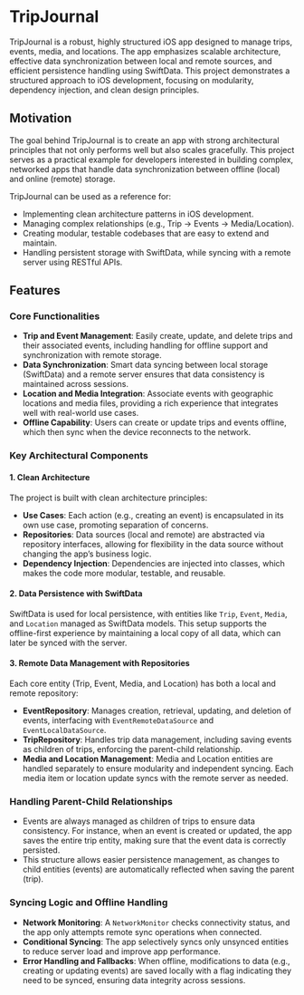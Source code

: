# TripJournal

TripJournal is a robust, highly structured iOS app designed to manage trips, events, media, and locations. The app emphasizes scalable architecture, effective data synchronization between local and remote sources, and efficient persistence handling using SwiftData. This project demonstrates a structured approach to iOS development, focusing on modularity, dependency injection, and clean design principles.

## Motivation

The goal behind TripJournal is to create an app with strong architectural principles that not only performs well but also scales gracefully. This project serves as a practical example for developers interested in building complex, networked apps that handle data synchronization between offline (local) and online (remote) storage. 

TripJournal can be used as a reference for:
- Implementing clean architecture patterns in iOS development.
- Managing complex relationships (e.g., Trip -> Events -> Media/Location).
- Creating modular, testable codebases that are easy to extend and maintain.
- Handling persistent storage with SwiftData, while syncing with a remote server using RESTful APIs.

## Features

### Core Functionalities

- **Trip and Event Management**: Easily create, update, and delete trips and their associated events, including handling for offline support and synchronization with remote storage.
- **Data Synchronization**: Smart data syncing between local storage (SwiftData) and a remote server ensures that data consistency is maintained across sessions.
- **Location and Media Integration**: Associate events with geographic locations and media files, providing a rich experience that integrates well with real-world use cases.
- **Offline Capability**: Users can create or update trips and events offline, which then sync when the device reconnects to the network.

### Key Architectural Components

#### 1. Clean Architecture
The project is built with clean architecture principles:
- **Use Cases**: Each action (e.g., creating an event) is encapsulated in its own use case, promoting separation of concerns.
- **Repositories**: Data sources (local and remote) are abstracted via repository interfaces, allowing for flexibility in the data source without changing the app’s business logic.
- **Dependency Injection**: Dependencies are injected into classes, which makes the code more modular, testable, and reusable.

#### 2. Data Persistence with SwiftData
SwiftData is used for local persistence, with entities like `Trip`, `Event`, `Media`, and `Location` managed as SwiftData models. This setup supports the offline-first experience by maintaining a local copy of all data, which can later be synced with the server.

#### 3. Remote Data Management with Repositories
Each core entity (Trip, Event, Media, and Location) has both a local and remote repository:
- **EventRepository**: Manages creation, retrieval, updating, and deletion of events, interfacing with `EventRemoteDataSource` and `EventLocalDataSource`.
- **TripRepository**: Handles trip data management, including saving events as children of trips, enforcing the parent-child relationship.
- **Media and Location Management**: Media and Location entities are handled separately to ensure modularity and independent syncing. Each media item or location update syncs with the remote server as needed.

### Handling Parent-Child Relationships

- Events are always managed as children of trips to ensure data consistency. For instance, when an event is created or updated, the app saves the entire trip entity, making sure that the event data is correctly persisted.
- This structure allows easier persistence management, as changes to child entities (events) are automatically reflected when saving the parent (trip).

### Syncing Logic and Offline Handling

- **Network Monitoring**: A `NetworkMonitor` checks connectivity status, and the app only attempts remote sync operations when connected.
- **Conditional Syncing**: The app selectively syncs only unsynced entities to reduce server load and improve app performance.
- **Error Handling and Fallbacks**: When offline, modifications to data (e.g., creating or updating events) are saved locally with a flag indicating they need to be synced, ensuring data integrity across sessions.
